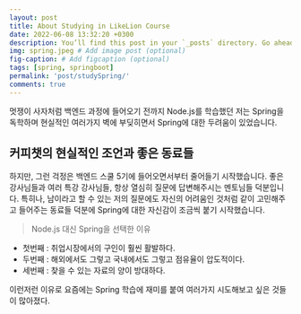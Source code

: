 ```yaml
---
layout: post
title: About Studying in LikeLion Course
date: 2022-06-08 13:32:20 +0300
description: You’ll find this post in your `_posts` directory. Go ahead and edit it and re-build the site to see your changes. # Add post description (optional)
img: spring.jpeg # Add image post (optional)
fig-caption: # Add figcaption (optional)
tags: [spring, springboot]
permalink: 'post/studySpring/'
comments: true
---
```

멋쟁이 사자처럼 백엔드 과정에 들어오기 전까지 Node.js를 학습했던 저는 Spring을 독학하며 현실적인 여러가지 벽에 부딪히면서 Spring에 대한 두려움이 있었습니다.

## 커피챗의 현실적인 조언과 좋은 동료들
하지만, 그런 걱정은 백엔드 스쿨 5기에 들어오면서부터 줄어들기 시작했습니다. 좋은 강사님들과 여러 특강 강사님들, 항상 열심히 질문에 답변해주시는 멘토님들 덕분입니다. 특히나, 남이라고 할 수 있는 저의 질문에도 자신의 어려움인 것처럼 같이 고민해주고 들어주는 동료들 덕분에 Spring에 대한 자신감이 조금씩 붙기 시작했습니다.

>Node.js 대신 Spring을 선택한 이유

* 첫번째 : 취업시장에서의 구인이 훨씬 활발하다.
* 두번째 : 해외에서도 그렇고 국내에서도 그렇고 점유율이 압도적이다.
* 세번째 : 찾을 수 있는 자료의 양이 방대하다.

이런저런 이유로 요즘에는 Spring 학습에 재미를 붙여 여러가지 시도해보고 싶은 것들이 많아졌다.
